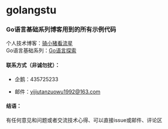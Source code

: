 # golangstu
### Go语言基础系列博客用到的所有示例代码

个人技术博客：[骑小猪看流星](https://www.jianshu.com/u/0111a7da544b)<br>
Go语言基础系列：[Go语言探索](https://www.jianshu.com/nb/25117300)


#### 联系方式（非诚勿扰）：
- 企鹅：435725233<br>

- 邮件：yijiutanzuowu1992@163.com<br>



#### 结语：

有任何意见和问题或者交流技术心得、可以直接issue或邮件、评论区
